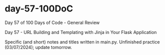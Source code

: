 # day-57-100DoC
Day 57 of 100 Days of Code - General Review

Day 57 - URL Building and Templating with Jinja in Your Flask Application

Specific (and short) notes and titles written in main.py.
  Unfinished practice (03/07/2024); update tomorrow.
